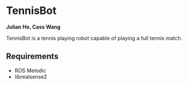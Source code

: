 # TennisBot

**Julian Ho, Cass Wang**

TennisBot is a tennis playing robot capable of playing a full tennis match.

## Requirements

* ROS Melodic
* librealsense2

